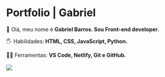 # Portfolio | Gabriel
👨 Olá, meu nome é <strong>Gabriel Barros. Sou Front-end developer.</strong>

🖐 Habilidades:<strong> HTML, CSS, JavaScript, Python.</strong>

👨‍💻 Ferramentas: <strong>VS Code, Netlify, Git e GitHub. </strong> <br> <br>
<a href=“https://gabrielgon.netlify.app“><img src="https://img.shields.io/badge/-Instagram-6610F2?style=for-the-badge&logo=Instagram&logoColor=FFFFFF&link=https://www.instagram.com/iuricode"/></a>
